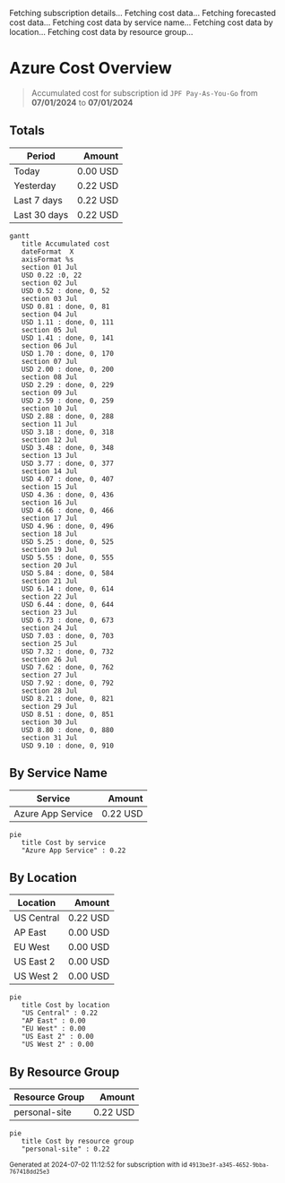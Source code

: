 Fetching subscription details...
Fetching cost data...
Fetching forecasted cost data...
Fetching cost data by service name...
Fetching cost data by location...
Fetching cost data by resource group...
# Azure Cost Overview

> Accumulated cost for subscription id `JPF Pay-As-You-Go` from **07/01/2024** to **07/01/2024**

## Totals

|Period|Amount|
|---|---:|
|Today|0.00 USD|
|Yesterday|0.22 USD|
|Last 7 days|0.22 USD|
|Last 30 days|0.22 USD|

```mermaid
gantt
   title Accumulated cost
   dateFormat  X
   axisFormat %s
   section 01 Jul
   USD 0.22 :0, 22
   section 02 Jul
   USD 0.52 : done, 0, 52
   section 03 Jul
   USD 0.81 : done, 0, 81
   section 04 Jul
   USD 1.11 : done, 0, 111
   section 05 Jul
   USD 1.41 : done, 0, 141
   section 06 Jul
   USD 1.70 : done, 0, 170
   section 07 Jul
   USD 2.00 : done, 0, 200
   section 08 Jul
   USD 2.29 : done, 0, 229
   section 09 Jul
   USD 2.59 : done, 0, 259
   section 10 Jul
   USD 2.88 : done, 0, 288
   section 11 Jul
   USD 3.18 : done, 0, 318
   section 12 Jul
   USD 3.48 : done, 0, 348
   section 13 Jul
   USD 3.77 : done, 0, 377
   section 14 Jul
   USD 4.07 : done, 0, 407
   section 15 Jul
   USD 4.36 : done, 0, 436
   section 16 Jul
   USD 4.66 : done, 0, 466
   section 17 Jul
   USD 4.96 : done, 0, 496
   section 18 Jul
   USD 5.25 : done, 0, 525
   section 19 Jul
   USD 5.55 : done, 0, 555
   section 20 Jul
   USD 5.84 : done, 0, 584
   section 21 Jul
   USD 6.14 : done, 0, 614
   section 22 Jul
   USD 6.44 : done, 0, 644
   section 23 Jul
   USD 6.73 : done, 0, 673
   section 24 Jul
   USD 7.03 : done, 0, 703
   section 25 Jul
   USD 7.32 : done, 0, 732
   section 26 Jul
   USD 7.62 : done, 0, 762
   section 27 Jul
   USD 7.92 : done, 0, 792
   section 28 Jul
   USD 8.21 : done, 0, 821
   section 29 Jul
   USD 8.51 : done, 0, 851
   section 30 Jul
   USD 8.80 : done, 0, 880
   section 31 Jul
   USD 9.10 : done, 0, 910
```

## By Service Name

|Service|Amount|
|---|---:|
|Azure App Service|0.22 USD|

```mermaid
pie
   title Cost by service
   "Azure App Service" : 0.22
```

## By Location

|Location|Amount|
|---|---:|
|US Central|0.22 USD|
|AP East|0.00 USD|
|EU West|0.00 USD|
|US East 2|0.00 USD|
|US West 2|0.00 USD|

```mermaid
pie
   title Cost by location
   "US Central" : 0.22
   "AP East" : 0.00
   "EU West" : 0.00
   "US East 2" : 0.00
   "US West 2" : 0.00
```

## By Resource Group

|Resource Group|Amount|
|---|---:|
|personal-site|0.22 USD|

```mermaid
pie
   title Cost by resource group
   "personal-site" : 0.22
```

<sup>Generated at 2024-07-02 11:12:52 for subscription with id `4913be3f-a345-4652-9bba-767418dd25e3`</sup>
